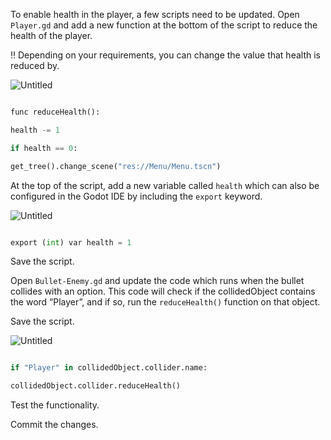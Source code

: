 
To enable health in the player, a few scripts need to be updated. Open `Player.gd` and add a new function at the bottom of the script to reduce the health of the player.

  

<aside>

‼️ Depending on your requirements, you can change the value that health is reduced by.

  

</aside>

  

![Untitled](images/Untitled%206.png)

  

```python

func reduceHealth():

health -= 1

if health == 0:

get_tree().change_scene("res://Menu/Menu.tscn")

```

  

At the top of the script, add a new variable called `health` which can also be configured in the Godot IDE by including the `export` keyword.

  

![Untitled](images/Untitled%207.png)

  

```python

export (int) var health = 1

```

  

Save the script.

  

Open `Bullet-Enemy.gd` and update the code which runs when the bullet collides with an option. This code will check if the collidedObject contains the word “Player”, and if so, run the `reduceHealth()` function on that object.

  

Save the script.

  

![Untitled](images/Untitled%208.png)

  

```python

if "Player" in collidedObject.collider.name:

collidedObject.collider.reduceHealth()

```

  

Test the functionality.

  

Commit the changes.

  